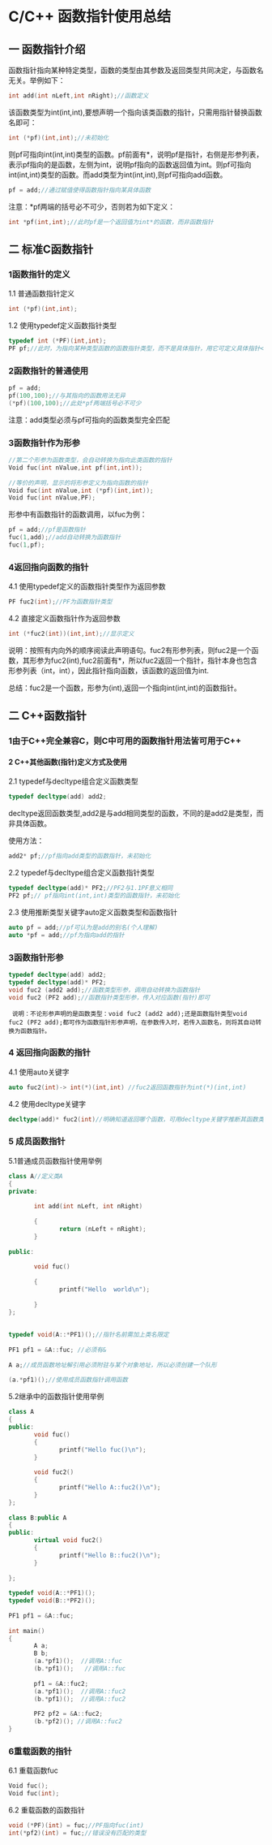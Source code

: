 # C/C++ 函数指针使用总结

## 一 函数指针介绍



  函数指针指向某种特定类型，函数的类型由其参数及返回类型共同决定，与函数名无关。举例如下：

```c++
int add(int nLeft,int nRight);//函数定义  
```
 该函数类型为int(int,int),要想声明一个指向该类函数的指针，只需用指针替换函数名即可：
```c++
int (*pf)(int,int);//未初始化  
```
  则pf可指向int(int,int)类型的函数。pf前面有*，说明pf是指针，右侧是形参列表，表示pf指向的是函数，左侧为int，说明pf指向的函数返回值为int。则pf可指向int(int,int)类型的函数。而add类型为int(int,int),则pf可指向add函数。
```c++
pf = add;//通过赋值使得函数指针指向某具体函数  
```
  注意：*pf两端的括号必不可少，否则若为如下定义：
```c++
int *pf(int,int);//此时pf是一个返回值为int*的函数，而非函数指针  
```

## 二 标准C函数指针

### 1函数指针的定义

   1.1 普通函数指针定义
```c++
int (*pf)(int,int);  
```
  1.2 使用typedef定义函数指针类型
```c++
typedef int (*PF)(int,int);  
PF pf;//此时，为指向某种类型函数的函数指针类型，而不是具体指针，用它可定义具体指针</span>  
```

### 2函数指针的普通使用

```c++
pf = add;  
pf(100,100);//与其指向的函数用法无异  
(*pf)(100,100);//此处*pf两端括号必不可少  
```
注意：add类型必须与pf可指向的函数类型完全匹配



### 3函数指针作为形参

```c++
//第二个形参为函数类型，会自动转换为指向此类函数的指针  
Void fuc(int nValue,int pf(int,int));  
  
//等价的声明，显示的将形参定义为指向函数的指针  
Void fuc(int nValue,int (*pf)(int,int));  
Void fuc(int nValue,PF);  
```

形参中有函数指针的函数调用，以fuc为例：

```c++
pf = add;//pf是函数指针  
fuc(1,add);//add自动转换为函数指针  
fuc(1,pf);  
```

### 4返回指向函数的指针

4.1 使用typedef定义的函数指针类型作为返回参数

```c++
PF fuc2(int);//PF为函数指针类型  
```
4.2 直接定义函数指针作为返回参数

```c++
int (*fuc2(int))(int,int);//显示定义  
```
   说明：按照有内向外的顺序阅读此声明语句。fuc2有形参列表，则fuc2是一个函数，其形参为fuc2(int),fuc2前面有*，所以fuc2返回一个指针，指针本身也包含形参列表（int，int），因此指针指向函数，该函数的返回值为int.

总结：fuc2是一个函数，形参为(int),返回一个指向int(int,int)的函数指针。



## 二 C++函数指针



### 1由于C++完全兼容C，则C中可用的函数指针用法皆可用于C++



#### 2 C++其他函数(指针)定义方式及使用



2.1 typedef与decltype组合定义函数类型
```c++
typedef decltype(add) add2;  
```
  decltype返回函数类型,add2是与add相同类型的函数，不同的是add2是类型，而非具体函数。



使用方法：
```c++
add2* pf;//pf指向add类型的函数指针，未初始化  
```

2.2 typedef与decltype组合定义函数指针类型

```c++
typedef decltype(add)* PF2;//PF2与1.1PF意义相同  
PF2 pf;// pf指向int(int,int)类型的函数指针，未初始化  
```

2.3 使用推断类型关键字auto定义函数类型和函数指针

```c++
auto pf = add;//pf可认为是add的别名(个人理解)   
auto *pf = add;//pf为指向add的指针   
```
### 3函数指针形参

```c++
typedef decltype(add) add2;  
typedef decltype(add)* PF2;  
void fuc2 (add2 add);//函数类型形参，调用自动转换为函数指针  
void fuc2 (PF2 add);//函数指针类型形参，传入对应函数(指针)即可  
```
     说明：不论形参声明的是函数类型：void fuc2 (add2 add);还是函数指针类型void fuc2 (PF2 add);都可作为函数指针形参声明，在参数传入时，若传入函数名，则将其自动转换为函数指针。

   
### 4  返回指向函数的指针

4.1 使用auto关键字    

```c++
auto fuc2(int)-> int(*)(int,int) //fuc2返回函数指针为int(*)(int,int)
```
4.2 使用decltype关键字
```c++
decltype(add)* fuc2(int)//明确知道返回哪个函数，可用decltype关键字推断其函数类型,  
```

###  5 成员函数指针

 5.1普通成员函数指针使用举例   

```c++
class A//定义类A  
{  
private:  
  
       int add(int nLeft, int nRight)  
  
       {  
              return (nLeft + nRight);  
       }  
  
public:  
  
       void fuc()  
  
       {  
              printf("Hello  world\n");  
             
       }  
};  
  
   
typedef void(A::*PF1)();//指针名前需加上类名限定  
  
PF1 pf1 = &A::fuc; //必须有&  
  
A a;//成员函数地址解引用必须附驻与某个对象地址，所以必须创建一个队形  
  
(a.*pf1)();//使用成员函数指针调用函数  
```

5.2继承中的函数指针使用举例

```c++
class A  
{  
public:  
       void fuc()  
       {  
              printf("Hello fuc()\n");  
       }  
  
       void fuc2()  
       {  
              printf("Hello A::fuc2()\n");  
       }  
};  
  
class B:public A  
{  
public:  
       virtual void fuc2()  
       {  
              printf("Hello B::fuc2()\n");  
       }  
  
};  
  
typedef void(A::*PF1)();  
typedef void(B::*PF2)();  
  
PF1 pf1 = &A::fuc;  
  
int main()         
{  
       A a;  
       B b;  
       (a.*pf1)();  //调用A::fuc  
       (b.*pf1)();   //调用A::fuc  
  
       pf1 = &A::fuc2;  
       (a.*pf1)();  //调用A::fuc2  
       (b.*pf1)();  //调用A::fuc2  
  
       PF2 pf2 = &A::fuc2;   
       (b.*pf2)(); //调用A::fuc2  
}  
```


### 6重载函数的指针

 6.1 重载函数fuc

```c++
Void fuc();  
Void fuc(int);  
```

  6.2 重载函数的函数指针

```c++
void (*PF)(int) = fuc;//PF指向fuc(int)  
int(*pf2)(int) = fuc;//错误没有匹配的类型  
```
